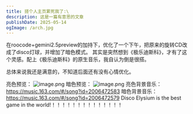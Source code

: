 ```yaml
---
title: 搓个人主页累死我了:\
description: 这是一篇有意思的文章
publishDate: 2025-05-14
ogImage: /arch.jpg
---
```

在roocode+gemini2.5preview的加持下，优化了一个下午，把原来的旋转CD改成了disco灯球，并增加了暗色模式。
其实是突然想到《极乐迪斯科》，才有了这个灵感。配上《极乐迪斯科》的原生音乐，我自认为倒是很搭。

总体来说我还是满意的，不知道后面还有没有心情优化。

亮色预览：
![image.png](https://roim-picx-9nr.pages.dev/rest/iQZw3sK.png)
暗色预览：
![image.png](https://roim-picx-9nr.pages.dev/rest/tsHX3sK.png)
亮色背景音乐：
https://music.163.com/#/song?id=2006472583
暗色背景音乐：
https://music.163.com/#/song?id=2006472579
Disco Elysium is the best game in the world!！！！！！！！！！！！！！！
